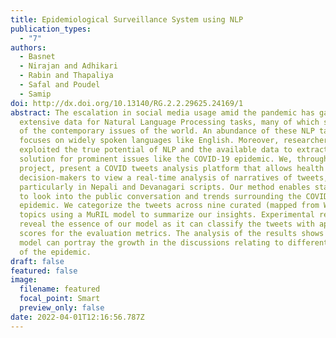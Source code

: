 ```yaml
---
title: Epidemiological Surveillance System using NLP
publication_types:
  - "7"
authors:
  - Basnet
  - Nirajan and Adhikari
  - Rabin and Thapaliya
  - Safal and Poudel
  - Samip
doi: http://dx.doi.org/10.13140/RG.2.2.29625.24169/1
abstract: The escalation in social media usage amid the pandemic has gathered
  extensive data for Natural Language Processing tasks, many of which solve some
  of the contemporary issues of the world. An abundance of these NLP tasks
  focuses on widely spoken languages like English. Moreover, researchers haven’t
  exploited the true potential of NLP and the available data to extract a
  solution for prominent issues like the COVID-19 epidemic. We, through this
  project, present a COVID tweets analysis platform that allows health
  decision-makers to view a real-time analysis of narratives of tweets,
  particularly in Nepali and Devanagari scripts. Our method enables stakeholders
  to look into the public conversation and trends surrounding the COVID-19
  epidemic. We categorize the tweets across nine curated (mapped from WHO)
  topics using a MuRIL model to summarize our insights. Experimental results
  reveal the essence of our model as it can classify the tweets with appropriate
  scores for the evaluation metrics. The analysis of the results shows that our
  model can portray the growth in the discussions relating to different phases
  of the epidemic.
draft: false
featured: false
image:
  filename: featured
  focal_point: Smart
  preview_only: false
date: 2022-04-01T12:16:56.787Z
---
```

